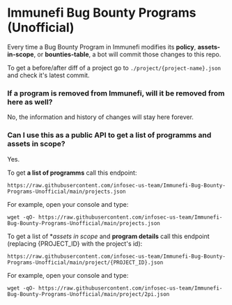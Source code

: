 # Immunefi Bug Bounty Programs (Unofficial)
Every time a Bug Bounty Program in Immunefi modifies its **policy**, **assets-in-scope**, or **bounties-table**, a bot will commit those changes to this repo.

To get a before/after diff of a project go to `./project/{project-name}.json` and check it's latest commit.

### If a program is removed from Immunefi, will it be removed from here as well?
No, the information and history of changes will stay here forever.

### Can I use this as a public API to get a list of programms and assets in scope?
Yes.

To get **a list of programms** call this endpoint:

`https://raw.githubusercontent.com/infosec-us-team/Immunefi-Bug-Bounty-Programs-Unofficial/main/projects.json`

For example, open your console and type:
```
wget -qO- https://raw.githubusercontent.com/infosec-us-team/Immunefi-Bug-Bounty-Programs-Unofficial/main/projects.json
```

To get a list of **assets in scope* and **program details** call this endpoint (replacing {PROJECT_ID} with the project's id):

`https://raw.githubusercontent.com/infosec-us-team/Immunefi-Bug-Bounty-Programs-Unofficial/main/project/{PROJECT_ID}.json`

For example, open your console and type:
```
wget -qO- https://raw.githubusercontent.com/infosec-us-team/Immunefi-Bug-Bounty-Programs-Unofficial/main/project/2pi.json
```
